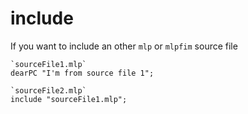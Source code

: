 # include

If you want to include an other `mlp` or `mlpfim` source file

```mlpfim
`sourceFile1.mlp`
dearPC "I'm from source file 1";
```

```mlpfim
`sourceFile2.mlp`
include "sourceFile1.mlp";
```